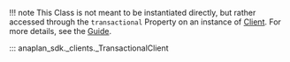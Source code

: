 !!! note
    This Class is not meant to be instantiated directly, but rather accessed through the `transactional` Property on an
    instance of [Client](client.md). For more details, see the [Guide](../../guides/transactional.md).

::: anaplan_sdk._clients._TransactionalClient
